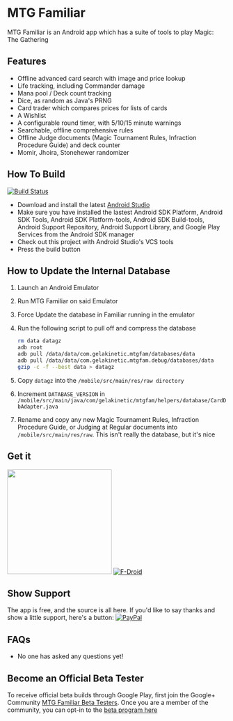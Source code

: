 # MTG Familiar

MTG Familiar is an Android app which has a suite of tools to play Magic: The Gathering

## Features
  - Offline advanced card search with image and price lookup
  - Life tracking, including Commander damage
  - Mana pool / Deck count tracking
  - Dice, as random as Java's PRNG
  - Card trader which compares prices for lists of cards
  - A Wishlist
  - A configurable round timer, with 5/10/15 minute warnings
  - Searchable, offline comprehensive rules
  - Offline Judge documents (Magic Tournament Rules, Infraction Procedure Guide) and deck counter
  - Momir, Jhoira, Stonehewer randomizer

## How To Build
[![Build Status](https://circleci.com/gh/AEFeinstein/mtg-familiar.svg?&style=shield&circle-token=aa58feb74f2eb4f089dc621f23745b3b32279fd9)](https://circleci.com/gh/AEFeinstein/mtg-familiar)
  - Download and install the latest [Android Studio](https://developer.android.com/sdk/index.html)
  - Make sure you have installed the lastest Android SDK Platform, Android SDK Tools, Android SDK Platform-tools, Android SDK Build-tools, Android Support Repository, Android Support Library, and Google Play Services from the Android SDK manager
  - Check out this project with Android Studio's VCS tools
  - Press the build button

## How to Update the Internal Database
 1. Launch an Android Emulator

 2. Run MTG Familiar on said Emulator

 3. Force Update the database in Familiar running in the emulator

 4. Run the following script to pull off and compress the database
    ~~~~bash
    rm data datagz
    adb root
    adb pull /data/data/com.gelakinetic.mtgfam/databases/data
    adb pull /data/data/com.gelakinetic.mtgfam.debug/databases/data
    gzip -c -f --best data > datagz
    ~~~~

 5. Copy ```datagz``` into the ```/mobile/src/main/res/raw directory```

 6. Increment ```DATABASE_VERSION``` in ```/mobile/src/main/java/com/gelakinetic/mtgfam/helpers/database/CardDbAdapter.java```

 7. Rename and copy any new Magic Tournament Rules, Infraction Procedure Guide, or Judging at Regular documents into ```/mobile/src/main/res/raw```. This isn't really the database, but it's nice

## Get it
<a href="https://play.google.com/store/apps/details?id=com.gelakinetic.mtgfam" alt="Google Play"><img src="https://play.google.com/intl/en_us/badges/images/generic/en_badge_web_generic.png" width="240"></a>
<a href="https://f-droid.org/repository/browse/?fdid=com.gelakinetic.mtgfam"><img src="https://f-droid.org/wiki/images/0/06/F-Droid-button_get-it-on.png" alt="F-Droid"></a>

## Show Support
The app is free, and the source is all here. If you'd like to say thanks and show a little support, here's a button: [![PayPal](https://www.paypalobjects.com/en_US/i/btn/btn_donate_LG.gif)](https://www.paypal.com/cgi-bin/webscr?cmd=_donations&business=SZK4TAH2XBZNC&lc=US&item_name=MTG%20Familiar&currency_code=USD&bn=PP%2dDonationsBF%3abtn_donate_LG%2egif%3aNonHosted)

## FAQs
  - No one has asked any questions yet!

## Become an Official Beta Tester
To receive official beta builds through Google Play, first join the Google+ Community [MTG Familiar Beta Testers](https://plus.google.com/communities/110783165129365768059). Once you are a member of the community, you can opt-in to the [beta program here](https://play.google.com/apps/testing/com.gelakinetic.mtgfam)
